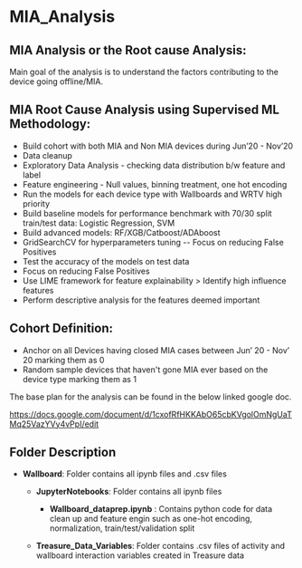 # MIA_Analysis

## MIA Analysis or the Root cause Analysis: 

Main goal of the analysis is to understand the factors contributing to the device going offline/MIA.

## MIA Root Cause Analysis using Supervised ML Methodology:

* Build cohort with both MIA and Non MIA devices during Jun’20 - Nov’20
* Data cleanup
* Exploratory Data Analysis - checking data distribution b/w feature and label
* Feature engineering - Null values, binning treatment, one hot encoding 
* Run the models for each device type with Wallboards and WRTV high priority
* Build baseline models for performance benchmark with 70/30 split train/test data: Logistic Regression, SVM
* Build advanced models: RF/XGB/Catboost/ADAboost
* GridSearchCV for hyperparameters tuning -- Focus on reducing False Positives
* Test the accuracy of the models on test data 
* Focus on reducing False Positives
* Use LIME framework for feature explainability > Identify high influence features 
* Perform descriptive analysis for the features deemed important

## Cohort Definition:

* Anchor on all Devices having closed MIA cases between Jun’ 20 - Nov’ 20 marking them as 0
* Random sample devices that haven't gone MIA ever based on the device type marking them as 1


The base plan for the analysis can be found in the below linked google doc.

https://docs.google.com/document/d/1cxofRfHKKAbO65cbKVgolOmNgUaTMq25VazYVy4vPpI/edit

## Folder Description

- **Wallboard**: Folder contains all ipynb files and .csv files 
  - **JupyterNotebooks**: Folder contains all ipynb files
    - **Wallboard_dataprep.ipynb** : Contains python code for data clean up and feature engin such as one-hot encoding, normalization, train/test/validation split
  
  - **Treasure_Data_Variables**: Folder contains .csv files of activity and wallboard interaction variables created in Treasure data  
